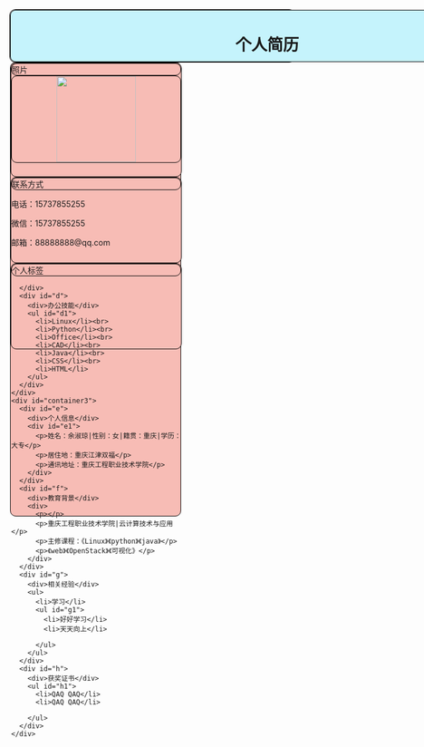 <html>

<head>
  <meta charset="UTF-8">
  <title>个人简历</title>
  <style type="text/css">
    div {
      border-radius: 10px;
      border: 1px solid black;
    }

    #container {
      background-color: rgb(247, 188, 181);
      width:906px;
      height: 900px;
      align-items:Center;
    }

    #container1 {
      background-color: rgb(197, 243, 252);
      width: 906px;
      height: 90px;
    }

    #container2 {
      background-color: rgb(247, 188, 181);
      width: 300px;
      height: 800px;
      float: left;
    }

    #container3 {
      background-color: rgb(247, 188, 181);
      width: 601px;
      height: 800px;
      float: left;
    }

    #a {
      background-color: rgb(247, 188, 181);
      width: 300px;
      height: 200px;
    }

    #b {
      background-color: rgb(247, 188, 181);
      width: 300px;
      height: 150px;
    }

    #c {
      background-color: rgb(247, 188, 181);
      width: 300px;
      height: 150px;
    }

    #d {
      background-color: rgb(247, 188, 181);
      width: 300px;
      height: 300px;
    }

    #e {
      background-color: rgb(247, 188, 181);
      width: 600px;
      height: 150px;
    }

    #f {
      background-color: rgb(247, 188, 181);
      width: 600px;
      height: 150px;
    }

    #g {
      background-color: rgb(247, 188, 181);
      width: 600px;
      height: 300px;
    }

    #h {
      background-color: rgb(247, 188, 181);
      width: 600px;
      height: 200px;
    }

    #a1 {
      text-align: center;
    }

    #d1 {
      font-family: Georgia, 'Times New Roman', Times, serif;
    }

    #h1 {
      text-decoration: underline;
    }

    #g1 {
      font-size: 14px;
    }
  </style>
</head>

<body>
  <div id="container">
    <div id="container1">
      <h1 align="center">个人简历</h1>
    </div>
    <div id="container2">
      <div id="a">
        <div>照片</div>
        <div id="a1"><img src="ggg.png"
            width="140" height="152">
        </div>
      </div>
      <div id="b">
        <div>联系方式</div>
        <p>电话：15737855255</p>
        <p>微信：15737855255</p>
        <p>邮箱：88888888@qq.com</p>
      </div>
      <div id="c">
        <div>个人标签</div>

      </div>
      <div id="d">
        <div>办公技能</div>
        <ul id="d1">
          <li>Linux</li><br>
          <li>Python</li><br>
          <li>Office</li><br>
          <li>CAD</li><br>
          <li>Java</li><br>
          <li>CSS</li><br>
          <li>HTML</li>
        </ul>
      </div>
    </div>
    <div id="container3">
      <div id="e">
        <div>个人信息</div>
        <div id="e1">
          <p>姓名：余淑琼|性别：女|籍贯：重庆|学历：大专</p>
          <p>居住地：重庆江津双福</p>
          <p>通讯地址：重庆工程职业技术学院</p>
        </div>
      </div>
      <div id="f">
        <div>教育背景</div>
        <div>
          <p></p>
          <p>重庆工程职业技术学院|云计算技术与应用</p>
          <p>主修课程：《Linux》《python》《java》</p>
          <p>《web》《OpenStack》《可视化》</p>
        </div>
      </div>
      <div id="g">
        <div>相关经验</div>
        <ul>
          <li>学习</li>
          <ul id="g1">
            <li>好好学习</li>
            <li>天天向上</li>
         
          </ul>
        </ul>
      </div>
      <div id="h">
        <div>获奖证书</div>
        <ul id="h1">
          <li>QAQ QAQ</li>
          <li>QAQ QAQ</li>
        
        </ul>
      </div>
    </div>
  </div>
</body>

</html>
